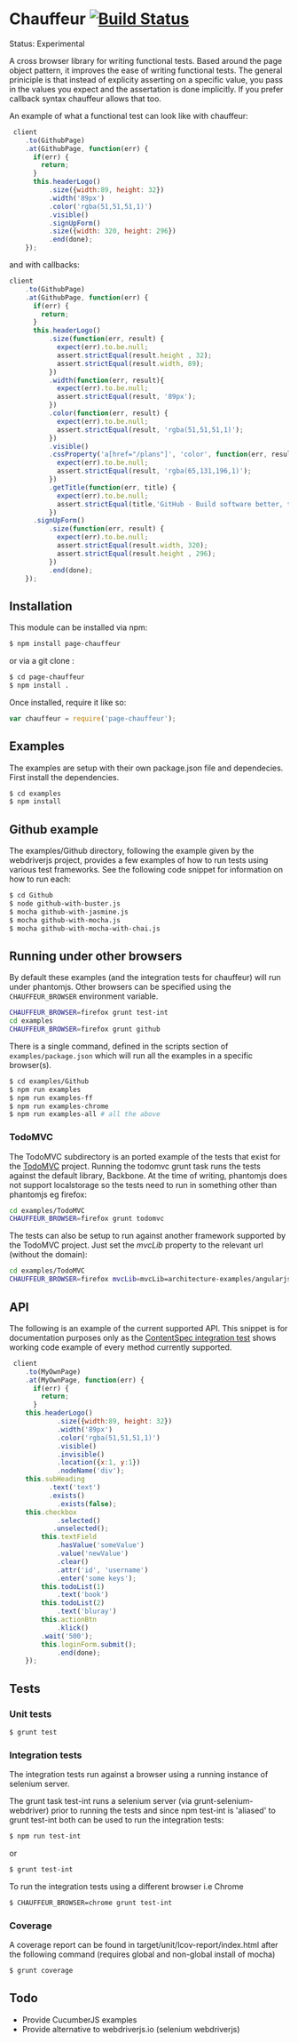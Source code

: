 # Chauffeur [![Build Status](https://drone.io/github.com/lawrencec/chauffeur/status.png)](https://drone.io/github.com/lawrencec/chauffeur/latest)

Status: Experimental

A cross browser library for writing functional tests. Based around the page object pattern, it improves the ease of writing functional tests. The general priniciple is that instead of explicity asserting on a specific value, you pass in the values you expect and the assertation is done implicitly. If you prefer callback syntax chauffeur allows that too.

An example of what a functional test can look like with chauffeur:
``` js
 client
    .to(GithubPage)
    .at(GithubPage, function(err) {
      if(err) {
        return;
      }
      this.headerLogo()
          .size({width:89, height: 32})
          .width('89px')
          .color('rgba(51,51,51,1)')
          .visible()
          .signUpForm()
          .size({width: 320, height: 296})
          .end(done);
    });
```

and with callbacks:

``` js
client
    .to(GithubPage)
    .at(GithubPage, function(err) {
      if(err) {
        return;
      }
      this.headerLogo()
          .size(function(err, result) {
            expect(err).to.be.null;
            assert.strictEqual(result.height , 32);
            assert.strictEqual(result.width, 89);
          })
          .width(function(err, result){
            expect(err).to.be.null;
            assert.strictEqual(result, '89px');
          })
          .color(function(err, result) {
            expect(err).to.be.null;
            assert.strictEqual(result, 'rgba(51,51,51,1)');
          })
          .visible()
          .cssProperty('a[href="/plans"]', 'color', function(err, result) {
            expect(err).to.be.null;
            assert.strictEqual(result, 'rgba(65,131,196,1)');
          })
          .getTitle(function(err, title) {
            expect(err).to.be.null;
            assert.strictEqual(title,'GitHub · Build software better, together.');
          })
      .signUpForm()
          .size(function(err, result) {
            expect(err).to.be.null;
            assert.strictEqual(result.width, 320);
            assert.strictEqual(result.height , 296);
          })
          .end(done);
    });
```

## Installation

This module can be installed via npm:

``` bash
$ npm install page-chauffeur
```

or via a git clone :

``` bash
$ cd page-chauffeur
$ npm install .
```

Once installed, require it like so:

``` js
var chauffeur = require('page-chauffeur');
```

## Examples

The examples are setup with their own package.json file and dependecies. First install the dependencies.

``` bash
$ cd examples
$ npm install
```

## Github example

The examples/Github directory, following the example given by the webdriverjs project, provides a few examples of how to run tests using various test frameworks. See the following code snippet for information on how to run each:

``` bash
$ cd Github
$ node github-with-buster.js 
$ mocha github-with-jasmine.js
$ mocha github-with-mocha.js
$ mocha github-with-mocha-with-chai.js
```

## Running under other browsers

By default these examples (and the integration tests for chauffeur) will run under phantomjs. Other browsers can be specified using the <code>CHAUFFEUR_BROWSER</code> environment variable.

``` bash
CHAUFFEUR_BROWSER=firefox grunt test-int
cd examples
CHAUFFEUR_BROWSER=firefox grunt github
```

There is a single command, defined in the scripts section of <code>examples/package.json</code> which will run all the examples in a specific browser(s).

``` bash
$ cd examples/Github
$ npm run examples
$ npm run examples-ff
$ npm run examples-chrome
$ npm run examples-all # all the above
```

### TodoMVC

The TodoMVC subdirectory is an ported example of the tests that exist for the [TodoMVC](http://todomvc.com/) project. Running the todomvc grunt task runs the tests against the default library, Backbone. At the time of writing, phantomjs does not support localstorage so the tests need to run in something other than phantomjs eg firefox:

``` bash
cd examples/TodoMVC
CHAUFFEUR_BROWSER=firefox grunt todomvc
```

The tests can also be setup to run against another framework supported by the TodoMVC project. Just set the *mvcLib* property to the relevant url (without the domain):

``` bash
cd examples/TodoMVC
CHAUFFEUR_BROWSER=firefox mvcLib=mvcLib=architecture-examples/angularjs/ grunt todomvc
```

## API

The following is an example of the current supported API. This snippet is for documentation purposes only as the [ContentSpec integration test](https://github.com/lawrencec/chauffeur/blob/master/test/integration/contentSpec.js) shows working code example of every method currently supported.

``` js
 client
    .to(MyOwnPage)
    .at(MyOwnPage, function(err) {
      if(err) {
        return;
      }
 	this.headerLogo()
            .size({width:89, height: 32})
            .width('89px')
            .color('rgba(51,51,51,1)')
            .visible()
            .invisible()
            .location({x:1, y:1})
            .nodeName('div');
	this.subHeading
	      .text('text')
	      .exists()
            .exists(false);
	this.checkbox
            .selected()
           .unselected();
        this.textField
            .hasValue('someValue')
            .value('newValue')
            .clear()
            .attr('id', 'username')
            .enter('some keys');
        this.todoList(1)
            .text('book')
        this.todoList(2)
            .text('bluray')      
        this.actionBtn
            .klick()
	    .wait('500');
        this.loginForm.submit();     
            .end(done);
    });
```


## Tests

### Unit tests

``` bash
$ grunt test
```

### Integration tests

The integration tests run against a browser using a running instance of selenium server.

The grunt task test-int runs a selenium server (via grunt-selenium-webdriver) prior to running the tests and since npm test-int is 'aliased' to grunt test-int both can be used to run the integration tests:

``` bash
$ npm run test-int
```

or 
``` bash
$ grunt test-int
```

To run the integration tests using a different browser i.e Chrome

``` bash
$ CHAUFFEUR_BROWSER=chrome grunt test-int
```

### Coverage

A coverage report can be found in target/unit/lcov-report/index.html after the following command (requires global and non-global install of mocha)

``` bash
$ grunt coverage
```

## Todo

- Provide CucumberJS examples
- Provide alternative to webdriverjs.io (selenium webdriverjs)


